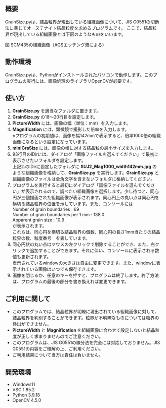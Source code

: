 ## 概要
GrainSize.pyは、結晶粒界が現出している組織画像について、JIS G0551の切断法に準じてオーステナイト結晶粒度を求めるプログラムです。
ここで、結晶粒界が現出している組織画像とは下図のようなものをいいます。


図 SCM435の組織画像（AGSエッチング液による）

## 動作環境
GrainSize.pyは、Pythonがインストールされたパソコンで動作します。このプログラムの実行には、画像処理のライブラリOpenCVが必要です。

## 使い方
1. **GrainSize.py** を適当なフォルダに置きます。
2. **GrainSize.py** の18～20行目を設定します。
3. **PictureWidth** には、画像の幅（単位：mm）を入力します。
4. **Magnification** には、顕微鏡で撮影した倍率を入力します。<br>
※プログラムの初期値は、画像を幅142mmで表示すると、倍率1000倍の組織画像になるという設定になっています。
5. **miniGraSize** には、画像の幅に対する結晶粒の最小サイズを入力します。
6. 93行目のiDirには、ダイアログ「画像ファイルを選んでください」で最初に表示させたいフォルダを設定します。<br>
上記2.のiDirに設定したフォルダに **SUJ2_Mag1000_width142mm.jpg** のような組織画像を格納して、**GrainSize.py** を実行します。**GrainSize.py** と組織画像のファイルは全角文字を含まないフォルダに格納してください。<br>
7. プログラムを実行すると最初にダイアログ「画像ファイルを選んでください」が表示されるので、調べたい組織画像を選択します。少し待つと、同心円が三個描画された組織画像が表示されます。同心円上の丸い点は同心円を横切る結晶粒界の位置を示しています。また、コンソールには<br>
Number of grain boundaries : 69<br>
Number of grain boundaries per 1 mm : 138.0<br>
Apparent grain size : 10.9<br>
が表示されます。<br>
これらは、同心円を横切る結晶粒界の個数、同心円の長さ1mm当たりの結晶粒界の数、粒度番号　を表しています。
8. 同心円状の丸い点はマウスの左クリックで削除することができ、また、右クリックで追加することができます。それに伴い、コンソールに表示される数値も更新されます。<br>
表示されているwindowの大きさは自由に変更できます。また、windowに表示されている画像はいつでも保存できます。
9. 画像を閉じるか、任意のキーを押すと、プログラムは終了します。終了方法は、プログラムの最後の部分を書き換えれば変更できます。

## ご利用に関して
- このプログラムでは、結晶粒界が明瞭に現出されている組織画像に対して、結晶粒界を判別することができます。粒界が不明瞭なものについては粒界の検出ができません。
- **PictureWidth** と **Magnification** を組織画像に合わせて設定しないと結晶粒度が正しく求まりませんのでご注意ください。
- このプログラムは、JIS G0551の線分法を完全には対応しておりません。JIS G0551の内容をご理解の上、ご利用ください。
- ご利用結果について当方は責任は負いません。

## 開発環境
- Windows11
- VSC 1.85.2
- Python 3.9.18
- OpenCV 4.5.0
